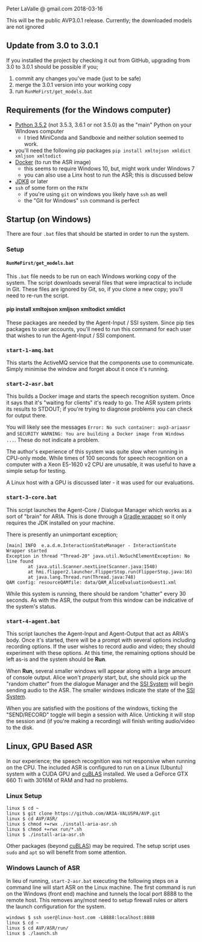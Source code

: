 
Peter LaValle @ gmail.com
2018-03-16

This will be the public AVP3.0.1 release.
Currently; the downloaded models are not ignored


## Update from 3.0 to 3.0.1

If you installed the project by checking it out from GitHub, upgrading from 3.0 to 3.0.1 should be possible if you;

1. commit any changes you've made (just to be safe)
2. merge the 3.0.1 version into your working copy
3. run `RunMeFirst/get_models.bat`

## Requirements (for the Windows computer)

- [Python 3.5.2](https://www.python.org/downloads/release/python-352/) (not 3.5.3, 3.6.1 or not 3.5.0) as the "main" Python on your WIndows computer
    - I tried MiniConda and Sandboxie and neither solution seemed to work.
- you'll need the following pip packages `pip install xmltojson xmldict xmljson xmltodict`
- [Docker](https://store.docker.com/editions/community/docker-ce-desktop-windows) (to run the ASR image)
    - this seems to require Windows 10, but, might work under Windows 7
    - you can also use a Linx host to run the ASR; this is discussed below
- [JDK8](http://www.oracle.com/technetwork/java/javase/downloads/jdk8-downloads-2133151.html) or later
- `ssh` of some form on the `PATH`
    - if you're using `git` on windows you likely have `ssh` as well
    - the "Git for Windows" `ssh` command is perfect

## Startup (on Windows)

There are four `.bat` files that should be started in order to run the system.

### Setup

#### `RunMeFirst/get_models.bat`

This `.bat` file needs to be run on each Windows working copy of the system.
The script downloads several files that were impractical to include in Git.
These files are ignored by Git, so, if you clone a new copy; you'll need to re-run the script.

#### pip install xmltojson xmljson xmltodict xmldict

These packages are needed by the Agent-Input / SSI system.
Since pip ties packages to user accounts, you'll need to run this command for each user that wishes to run the Agent-Input / SSI component.

### `start-1-amq.bat`

This starts the ActiveMQ service that the components use to communicate.
Simply minimise the window and forget about it once it's running.

### `start-2-asr.bat`

This builds a Docker image and starts the speech recognition system.
Once it says that it's "waiting for clients" it's ready to go.
The ASR system prints its results to STDOUT; if you're trying to diagnose problems you can check for output there.

You will likely see the messages `Error: No such container: avp3-ariaasr` and `SECURITY WARNING: You are building a Docker image from Windows ...`.
These do not indicate a problem.

The author's experience of this system was quite slow when running in CPU-only mode.
While times of 100 seconds for speech recognition on a computer with a Xeon E5-1620 v2 CPU are unusable, it was useful to have a simple setup for testing.

A Linux host with a GPU is discussed later - it was used for our evaluations.

### `start-3-core.bat`

This script launches the Agent-Core / Dialogue Manager which works as a sort of "brain" for ARIA.
This is done through a [Gradle wrapper](https://docs.gradle.org/current/userguide/gradle_wrapper.html) so it only requires the JDK installed on your machine.

There is presently an unimportant exception;

```
[main] INFO  e.a.d.m.InteractionStateManager - InteractionState Wrapper started
Exception in thread "Thread-20" java.util.NoSuchElementException: No line found
        at java.util.Scanner.nextLine(Scanner.java:1540)
        at hmi.flipper2.launcher.FlipperStop.run(FlipperStop.java:16)
        at java.lang.Thread.run(Thread.java:748)
QAM config: resourceQAMfile: data/QAM_AliceEvaluationQuest1.xml
```

While this system is running, there should be random "chatter" every 30 seconds.
As with the ASR, the output from this window can be indicative of the system's status.

### `start-4-agent.bat`

This script launches the Agent-Input and Agent-Output that act as ARIA's body.
Once it's started, there will be a prompt with several options including recording options.
If the user wishes to record audio and video; they should experiment with these options.
At this time, the remaining options should be left as-is and the system should be **Run**.

When **Run**, several smaller windows will appear along with a large amount of console output.
Alice won't *properly* start, but, she should pick up the "random chatter" from the dialogue Manager and the [SSI System][ssi] will begin sending audio to the ASR.
The smaller windows indicate the state of the [SSI System][ssi].

When you are satisfied with the positions of the windows, ticking the "SEND/RECORD" toggle will begin a session with Alice.
Unticking it will stop the session and (if you're making a recording) will finish writing audio/video to the disk.

## Linux, GPU Based ASR

In our experience; the speech recognition was not responsive when running on the CPU.
The included ASR is configured to run on a Linux (Ubuntu) system with a CUDA GPU and [cuBLAS][cuBLAS] installed.
We used a GeForce GTX 660 Ti with 3016M of RAM and had no problems.

### Linux Setup

```
linux $ cd ~
linux $ git clone https://github.com/ARIA-VALUSPA/AVP.git
linux $ cd AVP/ASR/
linux $ chmod +=rwx ./install-aria-asr.sh
linux $ chmod +=rwx run/*.sh
linux $ ./install-aria-asr.sh
```

Other packages (beyond [cuBLAS][cuBLAS]) may be required.
The setup script uses `sudo` and `apt` so will benefit from some attention.

### Windows Launch of ASR

In lieu of running, `start-2-asr.bat` executing the following steps on a command line will start ASR on the Linux machine.
The first command is run on the Windows (front end) machine and tunnels the local port 8888 to the remote host.
This removes any/most need to setup firewall rules or alters the launch configuration for the system.

```
windows $ ssh user@linux-host.com -L8888:localhost:8888
linux $ cd ~
linux $ cd AVP/ASR/run/
linux $ ./launch.sh
```

[ssi]: https://www.informatik.uni-augsburg.de/lehrstuehle/hcm/projects/tools/ssi/
[cuBLAS]: https://developer.nvidia.com/cublas
